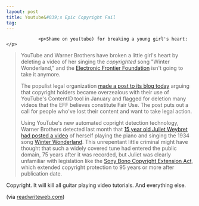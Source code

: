 ```yaml
---
layout: post
title: Youtube&#039;s Epic Copyright Fail
tag: 
---
```



                <p>Shame on you(tube) for breaking a young girl's heart:</p>
<blockquote>YouTube and Warner Brothers have broken a little girl's heart by deleting a video of her singing the <em>copyrighted</em> song "Winter Wonderland," and the <a href="http://www.eff.org/">Electronic Frontier Foundation</a> isn't going to take it anymore.

The populist legal organization <a href="http://www.eff.org/deeplinks/2009/01/youtubes-january-fair-use-massacre">made a post to its blog today</a> arguing that copyright holders became overzealous with their use of YouTube's ContentID tool in January and flagged for deletion many videos that the EFF believes constitute Fair Use. The post puts out a call for people who've lost their content and want to take legal action.

Using YouTube's new automated copright detection technology, Warner Brothers detected last month that <a href="https://www.youtube.com/embed/lnsZLhI4zb4&amp;feature=channel_page">15 year old Juliet Weybret had posted a video</a> of herself playing the piano and singing the 1934 song <a href="http://en.wikipedia.org/wiki/Winter_Wonderland">Winter Wonderland</a>. This unrepentant little criminal might have thought that such a widely covered tune had entered the public domain, 75 years after it was recorded, but Juliet was clearly unfamiliar with legislation like the <a href="http://en.wikipedia.org/wiki/Sonny_Bono_Copyright_Term_Extension_Act">Sony Bono Copyright Extension Act</a>, which extended copyright protection to 95 years or more after publication date.</blockquote>
<p>Copyright. It will kill all guitar playing video tutorials. And everything else.</p>
<p>(via <a href="http://www.readwriteweb.com/archives/youtube_copyright_system_eff_action.php">readwriteweb.com</a>)</p>
            
